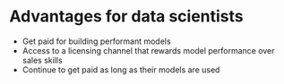 # Advantages for data scientists


* Get paid for building performant models
* Access to a licensing channel that rewards model performance over sales skills
* Continue to get paid as long as their models are used

